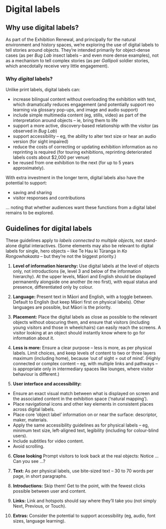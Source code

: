 # Digital labels

## Why use digital labels?

As part of the Exhibition Renewal, and principally for the natural environment and history spaces, we’re exploring the use of digital labels to tell stories around objects. They’re intended primarily for object-dense cases (as per _Bug Lab_ insect labels – and even more dense examples), not as a mechanism to tell complex stories (as per _Gallipoli_ soldier stories, which anecdotally receive very little engagement). 

### Why _digital_ labels? 	

Unlike print labels, digital labels can:

* increase bilingual content without overloading the exhibition with text, which dramatically reduces engagement (and potentially support reo learning via glossary pop-ups, and image and audio support)
* include simple multimedia content (eg, stills, video) as part of the interpretation around objects – ie, bring them to life
* support a more active, discovery-based relationship with the visitor (as observed in _Bug Lab_)
* support accessibility – eg, the ability to alter text size or hear an audio version (for sight impaired)
* reduce the costs of correcting or updating exhibition information as no reprinting is required (for touring exhibitions, reprinting deteriorated labels costs about $2,000 per venue)
* be reused from one exhibition to the next (for up to 5 years approximately).

With extra investment in the longer term, digital labels also have the potential to support:

* saving and sharing 
* visitor responses and contributions 

… noting that whether audiences want these functions from a digital label remains to be explored. 

## Guidelines for digital labels

These guidelines apply to _labels connected to multiple objects,_ not stand-alone digital interactives. (Some elements may also be relevant to digital labels for single, hero objects – like Te Hau ki Tūranga in _Ko Rongowhakaata_ – but they’re not the biggest priority.)

1.	**Level of information hierarchy:** Use digital labels at the level of objects only, not introductions (ie, level 3 and below of the information hierarchy). At the upper levels, Māori and English should be displayed permanently alongside one another (te reo first), with equal status and presence, differentiated only by colour.

2.	**Language:** Present text in Māori and English, with a toggle between. Default to English (but keep Māori first on physical labels). Other languages are possible, but Māori is the priority.

3.	**Placement:** Place the digital labels as close as possible to the relevant objects without obscuring them, and ensure that visitors (including young visitors and those in wheelchairs) can easily reach the screens. A visitor looking at an object should instantly know where to go for information about it.

4.	**Less is more:** Ensure a clear purpose – less is more, as per physical labels. Limit choices, and keep levels of content to two or three layers maximum (including home), because ‘out of sight = out of mind’. (Highly connected or complex content – eg, with multiple links and pathways – is appropriate only in intermediary spaces like lounges, where visitor behaviour is different.) 

5.	**User interface and accessibility:**

*	Ensure an exact visual match between what is displayed on screen and the associated content in the exhibition space (‘natural mapping’). 
*	Place navigational icons and other key elements in consistent places across digital labels.
*	Place core ‘object label’ information on or near the surface: descriptor, maker, materials. 
*	Apply the same accessibility guidelines as for physical labels – eg, minimum text size, left-aligned text, legibility (including for colour-blind users). 
*	Include subtitles for video content. 
*	Avoid scrolling.

6.	**Close looking** Prompt visitors to look back at the real objects: Notice … Can you see …?

7.	**Text:** As per physical labels, use bite-sized text – 30 to 70 words per page, in short paragraphs. 

8.	**Introductions:** Skip them! Get to the point, with the fewest clicks possible between user and content.  

9.	**Links:** Link and hotspots should say where they’ll take you (not simply Next, Previous, or Touch). 

10.	**Extras:** Consider the potential to support accessibility (eg, audio, font sizes, language learning). 
